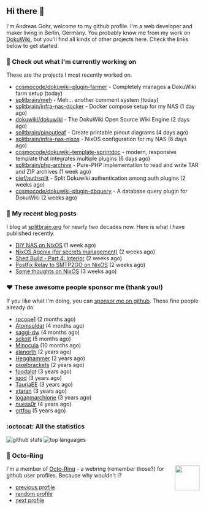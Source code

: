 ## Hi there :wave:

I'm Andreas Gohr, welcome to my github profile. I'm a web developer and maker living in Berlin, Germany. You probably know me from my work on [DokuWiki](https://github.com/dokuwiki/dokuwiki), but you'll find all kinds of other projects here. Check the links below to get started.

### :hammer: Check out what I'm currently working on

These are the projects I most recently worked on.


- [cosmocode/dokuwiki-plugin-farmer](https://github.com/cosmocode/dokuwiki-plugin-farmer) - Completely manages a DokuWiki farm setup (today)
- [splitbrain/meh](https://github.com/splitbrain/meh) - Meh... another comment system (today)
- [splitbrain/infra-nas-docker](https://github.com/splitbrain/infra-nas-docker) - Docker compose setup for my NAS (1 day ago)
- [dokuwiki/dokuwiki](https://github.com/dokuwiki/dokuwiki) - The DokuWiki Open Source Wiki Engine (2 days ago)
- [splitbrain/pinoutleaf](https://github.com/splitbrain/pinoutleaf) - Create printable pinout diagrams (4 days ago)
- [splitbrain/infra-nas-nixos](https://github.com/splitbrain/infra-nas-nixos) - NixOS configuration for my NAS (6 days ago)
- [cosmocode/dokuwiki-template-sprintdoc](https://github.com/cosmocode/dokuwiki-template-sprintdoc) - modern, responsive template that integrates multiple plugins (6 days ago)
- [splitbrain/php-archive](https://github.com/splitbrain/php-archive) - Pure-PHP implementation to read and write TAR and ZIP archives (1 week ago)
- [pief/authsplit](https://github.com/pief/authsplit) - Split Dokuwiki authentication among auth plugins (2 weeks ago)
- [cosmocode/dokuwiki-plugin-dbquery](https://github.com/cosmocode/dokuwiki-plugin-dbquery) - A database query plugin for DokuWiki (2 weeks ago)

### :scroll: My recent blog posts

I blog at [splitbrain.org](https://www.splitbrain.org) for nearly two decades now. Here is what I have published recently.


- [DIY NAS on NixOS](https://www.splitbrain.org/blog/2025-08/03-diy_nas_on_nixos) (1 week ago)
- [NixOS Agenix (for secrets management)](https://www.splitbrain.org/blog/2025-07/27-agenix) (2 weeks ago)
- [Shed Build - Part 4: Interior](https://www.splitbrain.org/blog/2025-07/26-shed_build_part_4_interior) (2 weeks ago)
- [Postfix Relay to SMTP2GO on NixOS](https://www.splitbrain.org/blog/2025-07/25-postfix_relay_to_smtp2go_on_nixos) (2 weeks ago)
- [Some thoughts on NixOS](https://www.splitbrain.org/blog/2025-07/22-some_thoughts_on_nixos) (3 weeks ago)

### :hearts:️ These awesome people sponsor me (thank you!)

If you like what I'm doing, you can [sponsor me on github](https://github.com/sponsors/splitbrain). These fine people already do.


- [rpcope1](https://github.com/rpcope1) (2 months ago)
- [Atomsoldat](https://github.com/Atomsoldat) (4 months ago)
- [saggi-dw](https://github.com/saggi-dw) (4 months ago)
- [sckott](https://github.com/sckott) (5 months ago)
- [Minocula](https://github.com/Minocula) (10 months ago)
- [alanorth](https://github.com/alanorth) (2 years ago)
- [Hegghammer](https://github.com/Hegghammer) (2 years ago)
- [pixelbrackets](https://github.com/pixelbrackets) (2 years ago)
- [foodalot](https://github.com/foodalot) (3 years ago)
- [jgod](https://github.com/jgod) (3 years ago)
- [TauriaEE](https://github.com/TauriaEE) (3 years ago)
- [xtaran](https://github.com/xtaran) (3 years ago)
- [loganmarchione](https://github.com/loganmarchione) (3 years ago)
- [nuess0r](https://github.com/nuess0r) (4 years ago)
- [grtfou](https://github.com/grtfou) (5 years ago)

### :octocat: All the statistics

 ![github stats](https://github-readme-stats.vercel.app/api?username=splitbrain&show_icons=true&hide_title=true)
![top languages](https://github-readme-stats.vercel.app/api/top-langs/?username=splitbrain&layout=compact)


### :octopus: Octo-Ring

<img width="64" height="65" src="https://octo-ring.com/static/img/octo.png" align="right" alt="">

I'm a member of [Octo-Ring](https://octo-ring.com/) - a webring (remember those?) for github user profiles. Because why wouldn't I? 

* [previous profile](https://octo-ring.com/p/splitbrain/prev)
* [random profile](https://octo-ring.com/p/splitbrain/random)
* [next profile](https://octo-ring.com/p/splitbrain/next)

